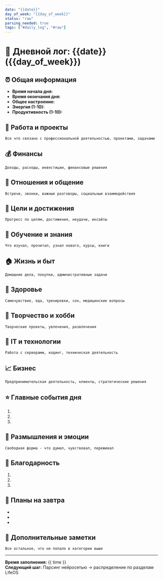 ```yaml
---
date: "{{date}}"
day_of_week: "{{day_of_week}}"
status: "raw"
parsing_needed: true
tags: ["#daily_log", "#raw"]
---
```


# 📅 Дневной лог: {{date}} ({{day_of_week}})

## ⏰ Общая информация
- **Время начала дня:** 
- **Время окончания дня:** 
- **Общее настроение:** 
- **Энергия (1-10):** 
- **Продуктивность (1-10):** 

## 💼 Работа и проекты
```
Все что связано с профессиональной деятельностью, проектами, задачами
```

## 💰 Финансы
```
Доходы, расходы, инвестиции, финансовые решения
```

## 👥 Отношения и общение
```
Встречи, звонки, важные разговоры, социальные взаимодействия
```

## 🎯 Цели и достижения
```
Прогресс по целям, достижения, неудачи, инсайты
```

## 🧠 Обучение и знания
```
Что изучал, прочитал, узнал нового, курсы, книги
```

## 🏠 Жизнь и быт
```
Домашние дела, покупки, административные задачи
```

## 💊 Здоровье
```
Самочувствие, еда, тренировки, сон, медицинские вопросы
```

## 🎨 Творчество и хобби
```
Творческие проекты, увлечения, развлечения
```

## 🤖 IT и технологии
```
Работа с серверами, кодинг, техническая деятельность
```

## 📈 Бизнес
```
Предпринимательская деятельность, клиенты, стратегические решения
```

## ⭐ Главные события дня
1. 
2. 
3. 

## 💭 Размышления и эмоции
```
Свободная форма - что думал, чувствовал, переживал
```

## 🙏 Благодарность
1. 
2. 
3. 

## 🔮 Планы на завтра
- 
- 
- 

## 📝 Дополнительные заметки
```
Все остальное, что не попало в категории выше
```

---
**Время заполнения:** {{ time }}  
**Следующий шаг:** Парсинг нейросетью → распределение по разделам LifeOS
